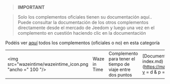 
>**IMPORTANT**

>Solo los complementos oficiales tienen su documentación aquí.. Puede consultar la documentación de los otros complementos directamente desde el mercado de Jeedom y luego una vez en el complemento en cuestión haciendo clic en la documentación


Podéis ver [aquí](https://market.jeedom.com/index.php?v=d&p=market&type=plugin&categorie=travel) todos los complementos (oficiales o no) en esta categoría

| | | | |
|--- | --- | --- | ---|
|<img src="wazeintime/wazeintime_icon.png "ancho =" 100 "/>|Waze in Time|Complemento para tener el tiempo de viaje entre dos puntos|[Documentación](wazeintime / index.md) - [Mercado](https://market.jeedom.com/index.php?v = d & p = market_display & id = 1820)|
